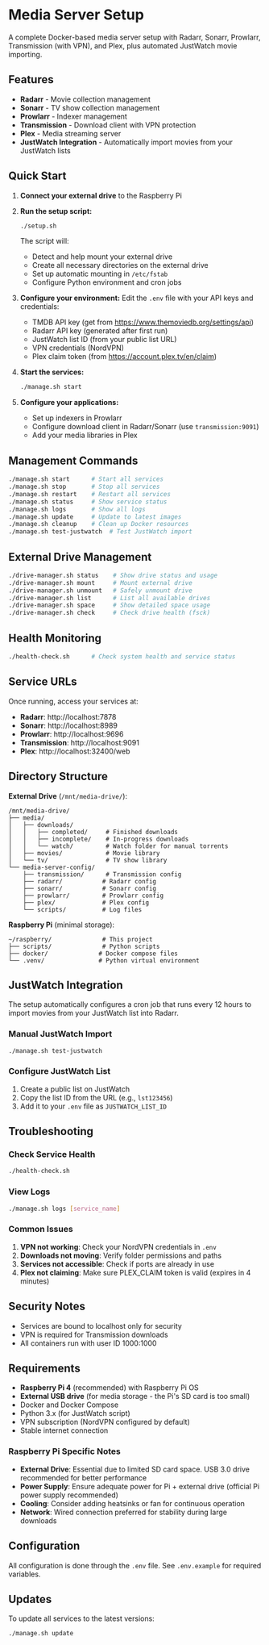 # Media Server Setup

A complete Docker-based media server setup with Radarr, Sonarr, Prowlarr, Transmission (with VPN), and Plex, plus automated JustWatch movie importing.

## Features

- **Radarr** - Movie collection management
- **Sonarr** - TV show collection management
- **Prowlarr** - Indexer management
- **Transmission** - Download client with VPN protection
- **Plex** - Media streaming server
- **JustWatch Integration** - Automatically import movies from your JustWatch lists

## Quick Start

1. **Connect your external drive** to the Raspberry Pi

2. **Run the setup script:**

   ```bash
   ./setup.sh
   ```

   The script will:

   - Detect and help mount your external drive
   - Create all necessary directories on the external drive
   - Set up automatic mounting in `/etc/fstab`
   - Configure Python environment and cron jobs

3. **Configure your environment:**
   Edit the `.env` file with your API keys and credentials:

   - TMDB API key (get from https://www.themoviedb.org/settings/api)
   - Radarr API key (generated after first run)
   - JustWatch list ID (from your public list URL)
   - VPN credentials (NordVPN)
   - Plex claim token (from https://account.plex.tv/en/claim)

4. **Start the services:**

   ```bash
   ./manage.sh start
   ```

5. **Configure your applications:**
   - Set up indexers in Prowlarr
   - Configure download client in Radarr/Sonarr (use `transmission:9091`)
   - Add your media libraries in Plex

## Management Commands

```bash
./manage.sh start      # Start all services
./manage.sh stop       # Stop all services
./manage.sh restart    # Restart all services
./manage.sh status     # Show service status
./manage.sh logs       # Show all logs
./manage.sh update     # Update to latest images
./manage.sh cleanup    # Clean up Docker resources
./manage.sh test-justwatch  # Test JustWatch import
```

## External Drive Management

```bash
./drive-manager.sh status    # Show drive status and usage
./drive-manager.sh mount     # Mount external drive
./drive-manager.sh unmount   # Safely unmount drive
./drive-manager.sh list      # List all available drives
./drive-manager.sh space     # Show detailed space usage
./drive-manager.sh check     # Check drive health (fsck)
```

## Health Monitoring

```bash
./health-check.sh      # Check system health and service status
```

## Service URLs

Once running, access your services at:

- **Radarr**: http://localhost:7878
- **Sonarr**: http://localhost:8989
- **Prowlarr**: http://localhost:9696
- **Transmission**: http://localhost:9091
- **Plex**: http://localhost:32400/web

## Directory Structure

**External Drive** (`/mnt/media-drive/`):

```
/mnt/media-drive/
├── media/
│   ├── downloads/
│   │   ├── completed/     # Finished downloads
│   │   ├── incomplete/    # In-progress downloads
│   │   └── watch/         # Watch folder for manual torrents
│   ├── movies/            # Movie library
│   └── tv/                # TV show library
└── media-server-config/
    ├── transmission/      # Transmission config
    ├── radarr/           # Radarr config
    ├── sonarr/           # Sonarr config
    ├── prowlarr/         # Prowlarr config
    ├── plex/             # Plex config
    └── scripts/          # Log files
```

**Raspberry Pi** (minimal storage):

```
~/raspberry/              # This project
├── scripts/              # Python scripts
├── docker/              # Docker compose files
└── .venv/               # Python virtual environment
```

## JustWatch Integration

The setup automatically configures a cron job that runs every 12 hours to import movies from your JustWatch list into Radarr.

### Manual JustWatch Import

```bash
./manage.sh test-justwatch
```

### Configure JustWatch List

1. Create a public list on JustWatch
2. Copy the list ID from the URL (e.g., `lst123456`)
3. Add it to your `.env` file as `JUSTWATCH_LIST_ID`

## Troubleshooting

### Check Service Health

```bash
./health-check.sh
```

### View Logs

```bash
./manage.sh logs [service_name]
```

### Common Issues

1. **VPN not working**: Check your NordVPN credentials in `.env`
2. **Downloads not moving**: Verify folder permissions and paths
3. **Services not accessible**: Check if ports are already in use
4. **Plex not claiming**: Make sure PLEX_CLAIM token is valid (expires in 4 minutes)

## Security Notes

- Services are bound to localhost only for security
- VPN is required for Transmission downloads
- All containers run with user ID 1000:1000

## Requirements

- **Raspberry Pi 4** (recommended) with Raspberry Pi OS
- **External USB drive** (for media storage - the Pi's SD card is too small)
- Docker and Docker Compose
- Python 3.x (for JustWatch script)
- VPN subscription (NordVPN configured by default)
- Stable internet connection

### Raspberry Pi Specific Notes

- **External Drive**: Essential due to limited SD card space. USB 3.0 drive recommended for better performance
- **Power Supply**: Ensure adequate power for Pi + external drive (official Pi power supply recommended)
- **Cooling**: Consider adding heatsinks or fan for continuous operation
- **Network**: Wired connection preferred for stability during large downloads

## Configuration

All configuration is done through the `.env` file. See `.env.example` for required variables.

## Updates

To update all services to the latest versions:

```bash
./manage.sh update
```
